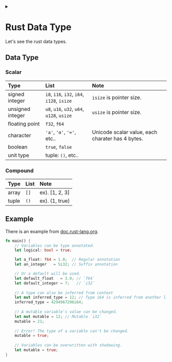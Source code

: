 <link rel="stylesheet" type="text/css" href="/css/header.css">
<link rel="stylesheet" type="text/css" href="/css/bootstrap/5.3.0-alpha1/bootstrap.css">
<div class="sticky-top bg-white pt-1 pb-2" id="header-div-max"></div>
<details id="display-none"><summary></summary>
  <script src="/js/header.js" defer="defer"></script>
  <script src="/js/table/numbering.js" defer="defer"></script>
  <script src="/js/bootstrap/5.3.0-alpha1/bootstrap.bundle.js" defer="defer"></script>
</details>

# Rust Data Type

Let's see the rust data types.

## Data Type

### Scalar

| Type | List | Note |
| :--- | :--- | :--- |
| signed integer | `i8`, `i16`, `i32`, `i64`, `i128`, `isize` | `isize` is pointer size. |
| unsigned integer | `u8`, `u16`, `u32`, `u64`, `u128`, `usize` | `usize` is pointer size. |
| floating point | `f32`, `f64` |  |
| character | `'a'`, `'α'`, `'∞'`, etc.. | Unicode scalar value, each charater has 4 bytes. |
| boolean | `true`, `false` |  |
| unit type | tuple: `()`, etc.. |  |

### Compound

| Type | List | Note |
| :--- | :--- | :--- |
| array | `[]` | ex). [1, 2, 3] |
| tuple | `()` | ex). (1, true) |

## Example

There is an example from [doc.rust-lang.org](https://doc.rust-lang.org/rust-by-example/primitives.html "https://doc.rust-lang.org/rust-by-example/primitives.html").

```rust
fn main() {
    // Variables can be type annotated.
    let logical: bool = true;

    let a_float: f64 = 1.0;  // Regular annotation
    let an_integer   = 5i32; // Suffix annotation

    // Or a default will be used.
    let default_float   = 3.0; // `f64`
    let default_integer = 7;   // `i32`
    
    // A type can also be inferred from context 
    let mut inferred_type = 12; // Type i64 is inferred from another line
    inferred_type = 4294967296i64;
    
    // A mutable variable's value can be changed.
    let mut mutable = 12; // Mutable `i32`
    mutable = 21;
    
    // Error! The type of a variable can't be changed.
    mutable = true;
    
    // Variables can be overwritten with shadowing.
    let mutable = true;
}
```
